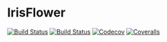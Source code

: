 # IrisFlower

[![Build Status](https://travis-ci.com/LorenzoFeroleto98/IrisFlower.jl.svg?branch=master)](https://travis-ci.com/LorenzoFeroleto98/IrisFlower.jl)
[![Build Status](https://ci.appveyor.com/api/projects/status/github/LorenzoFeroleto98/IrisFlower.jl?svg=true)](https://ci.appveyor.com/project/LorenzoFeroleto98/IrisFlower-jl)
[![Codecov](https://codecov.io/gh/LorenzoFeroleto98/IrisFlower.jl/branch/master/graph/badge.svg)](https://codecov.io/gh/LorenzoFeroleto98/IrisFlower.jl)
[![Coveralls](https://coveralls.io/repos/github/LorenzoFeroleto98/IrisFlower.jl/badge.svg?branch=master)](https://coveralls.io/github/LorenzoFeroleto98/IrisFlower.jl?branch=master)
